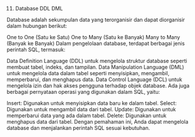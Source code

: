 11. Database DDL DML

Database adalah sekumpulan data yang terorganisir dan dapat diorganisir dalam hubungan berikut:

One to One (Satu ke Satu)
One to Many (Satu ke Banyak)
Many to Many (Banyak ke Banyak)
Dalam pengelolaan database, terdapat berbagai jenis perintah SQL, termasuk:

Data Definition Language (DDL) untuk mengelola struktur database seperti membuat tabel, indeks, dan tampilan.
Data Manipulation Language (DML) untuk mengelola data dalam tabel seperti menyisipkan, mengambil, memperbarui, dan menghapus data.
Data Control Language (DCL) untuk mengelola izin dan hak akses pengguna terhadap objek database.
Ada juga berbagai pernyataan operasi yang digunakan dalam SQL, yaitu:

Insert: Digunakan untuk menyisipkan data baru ke dalam tabel.
Select: Digunakan untuk mengambil data dari tabel.
Update: Digunakan untuk memperbarui data yang ada dalam tabel.
Delete: Digunakan untuk menghapus data dari tabel.
Dengan pemahaman ini, Anda dapat mengelola database dan menjalankan perintah SQL sesuai kebutuhan.